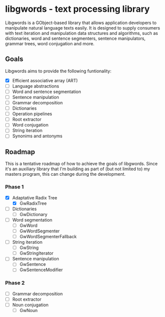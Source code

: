 # libgwords - text processing library

Libgwords is a GObject-based library that allows application developers to
manipulate natural language texts easily. It is designed to supply consumers
with text iteration and manipulation data structures and algorithms, such as
dictionaries, word and sentence segmenters, sentence manipulators, grammar
trees, word conjugation and more.

## Goals

Libgwords aims to provide the following funtionality:

 - [x] Efficient associative array (ART)
 - [ ] Language abstractions
 - [ ] Word and sentence segmentation
 - [ ] Sentence manipulation
 - [ ] Grammar decomposition
 - [ ] Dictionaries
 - [ ] Operation pipelines
 - [ ] Root extractor
 - [ ] Word conjugation
 - [ ] String iteration
 - [ ] Synonims and antonyms

## Roadmap

This is a tentative roadmap of how to achieve the goals of libgwords. Since it's
an auxiliary library that I'm building as part of (but not limited to) my masters
program, this can change during the development.

### Phase 1

 - [x] Adaptative Radix Tree
   - [x] GwRadixTree
 - [ ] Dictionaries
   - [ ] GwDictionary
 - [ ] Word segmentation
   - [ ] GwWord
   - [ ] GwWordSegmenter
   - [ ] GwWordSegmenterFallback
 - [ ] String iteration
   - [ ] GwString
   - [ ] GwStringIterator
 - [ ] Sentence manipulation
   - [ ] GwSentence
   - [ ] GwSentenceModifier

### Phase 2

 - [ ] Grammar decomposition
 - [ ] Root extractor
 - [ ] Noun conjugation
   - [ ] GwNoun
